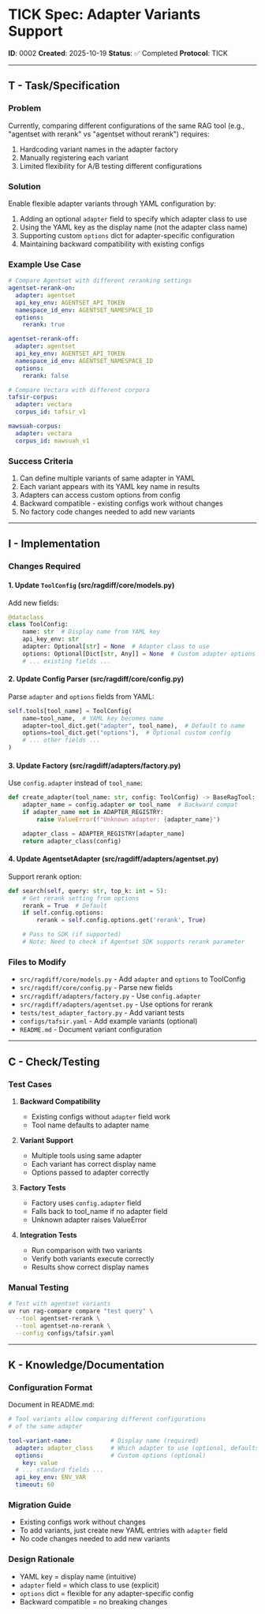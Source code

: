 # TICK Spec: Adapter Variants Support

**ID**: 0002
**Created**: 2025-10-19
**Status**: ✅ Completed
**Protocol**: TICK

---

## T - Task/Specification

### Problem
Currently, comparing different configurations of the same RAG tool (e.g., "agentset with rerank" vs "agentset without rerank") requires:
1. Hardcoding variant names in the adapter factory
2. Manually registering each variant
3. Limited flexibility for A/B testing different configurations

### Solution
Enable flexible adapter variants through YAML configuration by:
1. Adding an optional `adapter` field to specify which adapter class to use
2. Using the YAML key as the display name (not the adapter class name)
3. Supporting custom `options` dict for adapter-specific configuration
4. Maintaining backward compatibility with existing configs

### Example Use Case
```yaml
# Compare Agentset with different reranking settings
agentset-rerank-on:
  adapter: agentset
  api_key_env: AGENTSET_API_TOKEN
  namespace_id_env: AGENTSET_NAMESPACE_ID
  options:
    rerank: true

agentset-rerank-off:
  adapter: agentset
  api_key_env: AGENTSET_API_TOKEN
  namespace_id_env: AGENTSET_NAMESPACE_ID
  options:
    rerank: false

# Compare Vectara with different corpora
tafsir-corpus:
  adapter: vectara
  corpus_id: tafsir_v1

mawsuah-corpus:
  adapter: vectara
  corpus_id: mawsuah_v1
```

### Success Criteria
1. Can define multiple variants of same adapter in YAML
2. Each variant appears with its YAML key name in results
3. Adapters can access custom options from config
4. Backward compatible - existing configs work without changes
5. No factory code changes needed to add new variants

---

## I - Implementation

### Changes Required

#### 1. Update `ToolConfig` (src/ragdiff/core/models.py)
Add new fields:
```python
@dataclass
class ToolConfig:
    name: str  # Display name from YAML key
    api_key_env: str
    adapter: Optional[str] = None  # Adapter class to use
    options: Optional[Dict[str, Any]] = None  # Custom adapter options
    # ... existing fields ...
```

#### 2. Update Config Parser (src/ragdiff/core/config.py)
Parse `adapter` and `options` fields from YAML:
```python
self.tools[tool_name] = ToolConfig(
    name=tool_name,  # YAML key becomes name
    adapter=tool_dict.get("adapter", tool_name),  # Default to name
    options=tool_dict.get("options"),  # Optional custom config
    # ... other fields ...
)
```

#### 3. Update Factory (src/ragdiff/adapters/factory.py)
Use `config.adapter` instead of `tool_name`:
```python
def create_adapter(tool_name: str, config: ToolConfig) -> BaseRagTool:
    adapter_name = config.adapter or tool_name  # Backward compat
    if adapter_name not in ADAPTER_REGISTRY:
        raise ValueError(f"Unknown adapter: {adapter_name}")

    adapter_class = ADAPTER_REGISTRY[adapter_name]
    return adapter_class(config)
```

#### 4. Update AgentsetAdapter (src/ragdiff/adapters/agentset.py)
Support rerank option:
```python
def search(self, query: str, top_k: int = 5):
    # Get rerank setting from options
    rerank = True  # Default
    if self.config.options:
        rerank = self.config.options.get('rerank', True)

    # Pass to SDK (if supported)
    # Note: Need to check if Agentset SDK supports rerank parameter
```

### Files to Modify
- `src/ragdiff/core/models.py` - Add `adapter` and `options` to ToolConfig
- `src/ragdiff/core/config.py` - Parse new fields
- `src/ragdiff/adapters/factory.py` - Use `config.adapter`
- `src/ragdiff/adapters/agentset.py` - Use options for rerank
- `tests/test_adapter_factory.py` - Add variant tests
- `configs/tafsir.yaml` - Add example variants (optional)
- `README.md` - Document variant configuration

---

## C - Check/Testing

### Test Cases

1. **Backward Compatibility**
   - Existing configs without `adapter` field work
   - Tool name defaults to adapter name

2. **Variant Support**
   - Multiple tools using same adapter
   - Each variant has correct display name
   - Options passed to adapter correctly

3. **Factory Tests**
   - Factory uses `config.adapter` field
   - Falls back to tool_name if no adapter field
   - Unknown adapter raises ValueError

4. **Integration Tests**
   - Run comparison with two variants
   - Verify both variants execute correctly
   - Results show correct display names

### Manual Testing
```bash
# Test with agentset variants
uv run rag-compare compare "test query" \
  --tool agentset-rerank \
  --tool agentset-no-rerank \
  --config configs/tafsir.yaml
```

---

## K - Knowledge/Documentation

### Configuration Format
Document in README.md:

```yaml
# Tool variants allow comparing different configurations
# of the same adapter

tool-variant-name:           # Display name (required)
  adapter: adapter_class     # Which adapter to use (optional, defaults to tool name)
  options:                   # Custom options (optional)
    key: value
  # ... standard fields ...
  api_key_env: ENV_VAR
  timeout: 60
```

### Migration Guide
- Existing configs work without changes
- To add variants, just create new YAML entries with `adapter` field
- No code changes needed to add new variants

### Design Rationale
- YAML key = display name (intuitive)
- `adapter` field = which class to use (explicit)
- `options` dict = flexible for any adapter-specific config
- Backward compatible = no breaking changes
